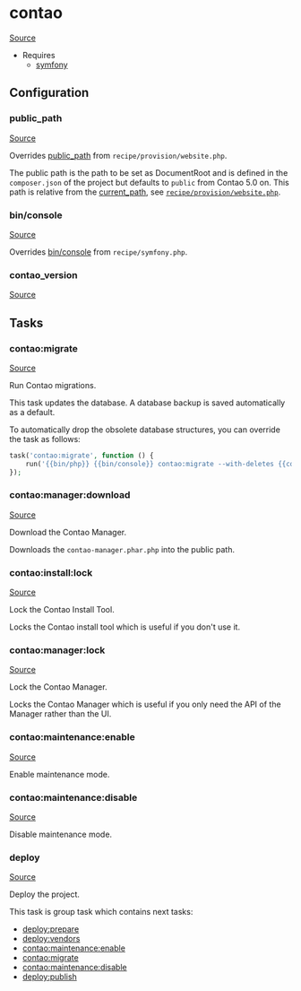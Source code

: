 <!-- DO NOT EDIT THIS FILE! -->
<!-- Instead edit recipe/contao.php -->
<!-- Then run bin/docgen -->

# contao

[Source](/recipe/contao.php)

* Requires
  * [symfony](/docs/recipe/symfony.md)

## Configuration
### public_path
[Source](https://github.com/deployphp/deployer/blob/master/recipe/contao.php#L11)

Overrides [public_path](/docs/recipe/provision/website.md#public_path) from `recipe/provision/website.php`.

The public path is the path to be set as DocumentRoot and is defined in the `composer.json` of the project
but defaults to `public` from Contao 5.0 on.
This path is relative from the [current_path](/docs/recipe/common.md#current_path), see [`recipe/provision/website.php`](/docs/recipe/provision/website.php#public_path).



### bin/console
[Source](https://github.com/deployphp/deployer/blob/master/recipe/contao.php#L29)

Overrides [bin/console](/docs/recipe/symfony.md#bin/console) from `recipe/symfony.php`.





### contao_version
[Source](https://github.com/deployphp/deployer/blob/master/recipe/contao.php#L33)






## Tasks

### contao:migrate
[Source](https://github.com/deployphp/deployer/blob/master/recipe/contao.php#L47)

Run Contao migrations.

This task updates the database. A database backup is saved automatically as a default.

To automatically drop the obsolete database structures, you can override the task as follows:

```php
task('contao:migrate', function () {
    run('{{bin/php}} {{bin/console}} contao:migrate --with-deletes {{console_options}}');
});
```


### contao:manager:download
[Source](https://github.com/deployphp/deployer/blob/master/recipe/contao.php#L53)

Download the Contao Manager.

Downloads the `contao-manager.phar.php` into the public path.


### contao:install:lock
[Source](https://github.com/deployphp/deployer/blob/master/recipe/contao.php#L59)

Lock the Contao Install Tool.

Locks the Contao install tool which is useful if you don't use it.


### contao:manager:lock
[Source](https://github.com/deployphp/deployer/blob/master/recipe/contao.php#L65)

Lock the Contao Manager.

Locks the Contao Manager which is useful if you only need the API of the Manager rather than the UI.


### contao:maintenance:enable
[Source](https://github.com/deployphp/deployer/blob/master/recipe/contao.php#L71)

Enable maintenance mode.




### contao:maintenance:disable
[Source](https://github.com/deployphp/deployer/blob/master/recipe/contao.php#L86)

Disable maintenance mode.




### deploy
[Source](https://github.com/deployphp/deployer/blob/master/recipe/contao.php#L98)

Deploy the project.




This task is group task which contains next tasks:
* [deploy:prepare](/docs/recipe/common.md#deployprepare)
* [deploy:vendors](/docs/recipe/deploy/vendors.md#deployvendors)
* [contao:maintenance:enable](/docs/recipe/contao.md#contaomaintenanceenable)
* [contao:migrate](/docs/recipe/contao.md#contaomigrate)
* [contao:maintenance:disable](/docs/recipe/contao.md#contaomaintenancedisable)
* [deploy:publish](/docs/recipe/common.md#deploypublish)


